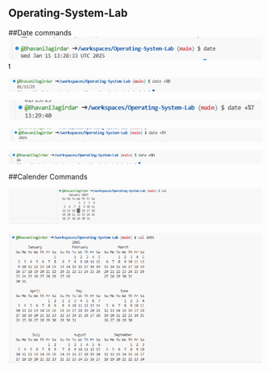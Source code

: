 ## Operating-System-Lab

##Date commands
![Date](https://github.com/BhavaniJagirdar/Operating-System-Lab/blob/dbfd5a3bd2c413c72092f2061447172a71546679/date(1).png)t

![Dateonly](https://github.com/BhavaniJagirdar/Operating-System-Lab/blob/7e2fb0c4def03a9e8b1d69397bac52807236f0cd/date2(1).png)

![Datetimeonly](https://github.com/BhavaniJagirdar/Operating-System-Lab/blob/23dd8b95656654b63f844389dd216bba39f6eb2d/date3(1).png)

![Dateyearonly](https://github.com/BhavaniJagirdar/Operating-System-Lab/blob/958ed0b93bd209e6d60b9eab3d6b47cddfe8fb19/date4(1).png)

![Datehouronly](https://github.com/BhavaniJagirdar/Operating-System-Lab/blob/5df219faa2f47b2f5947d27734e7d23381a4a417/date5(1).png)

##Calender Commands

![cal](https://github.com/BhavaniJagirdar/Operating-System-Lab/blob/f25eb5d65a567385233bef3c0a50dddaa8d1cece/cal1(1).png)

![calyear](https://github.com/BhavaniJagirdar/Operating-System-Lab/blob/7afd2a879c8f96d2edac1b7de39008b5c16833c8/cal11(1).png)
